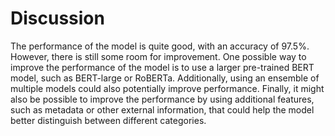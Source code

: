 # Discussion
The performance of the model is quite good, with an accuracy of 97.5%. However, there is still some room for improvement. One possible way to improve the performance of the model is to use a larger pre-trained BERT model, such as BERT-large or RoBERTa. Additionally, using an ensemble of multiple models could also potentially improve performance. Finally, it might also be possible to improve the performance by using additional features, such as metadata or other external information, that could help the model better distinguish between different categories.
